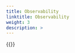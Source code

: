 ```yaml
---
title: Observability
linktitle: Observability
weight: 3
description: >
--- 
```


{{<include  file="content/v2/getting-started/upgrade/helm/module/observability.md" Var="powerscale">}}